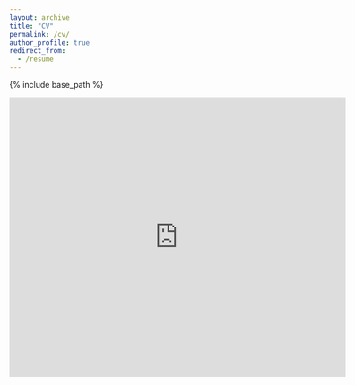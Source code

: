 ```yaml
---
layout: archive
title: "CV"
permalink: /cv/
author_profile: true
redirect_from:
  - /resume
---
```


{% include base_path %}

<embed src="https://dshishika.github.io/files/cv_shishika.pdf" width="600" height="500"> </embed>

<!-- Education
======
* B.S. in Aerospace Engineering, University of Tokyo, 2012
* M.S. in Aerospace Engineering, University of Maryland, 2014
* Ph.D in Aerospace Engineering, University of Maryland, 2017
 -->
<!-- Work experience
======
* Summer 2015: Research Assistant
  * Github University
  * Duties included: Tagging issues
  * Supervisor: Professor Git

* Fall 2015: Research Assistant
  * Github University
  * Duties included: Merging pull requests
  * Supervisor: Professor Hub -->
  